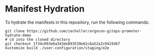 # Manifest Hydration

To hydrate the manifests in this repository, run the following commands:

```shell
git clone https://github.com/zachaller/argocon-gitops-promoter-hydrate-demo
# cd into the cloned directory
git checkout 1f34c093e6a343de893539e62c6a52a2c9419367
kustomize build ./user-configuration/staging/e2e
```
